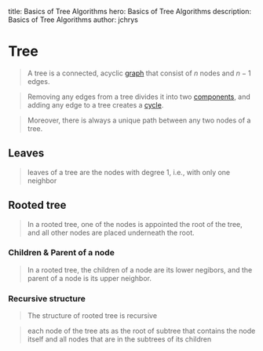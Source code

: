 title: Basics of Tree Algorithms
hero: Basics of Tree Algorithms
description: Basics of Tree Algorithms
author: jchrys

# Tree
> A tree is a connected, acyclic [graph](/Algorithms/Graph/Basics/#graph) that consist of $n$ nodes and $n-1$ edges.

> Removing any edges from a tree divides it into two [components](/Algorithms/Graph/Basics/#1_connectivity), and adding any edge to a tree creates a [cycle](http://localhost:8000/Algorithms/Graph/Basics/#graph).

> Moreover, there is always a unique path between any two nodes of a tree.

## Leaves
> leaves of a tree are the nodes with degree 1, i.e., with only one neighbor

## Rooted tree
> In a rooted tree, one of the nodes is appointed the root of the tree, and all other nodes are placed underneath the root.

### Children & Parent of a node
> In a rooted tree, the children of a node are its lower negibors, and the parent of a node is its upper neighbor.


### Recursive structure
> The structure of rooted tree is recursive

> each node of the tree ats as the root of subtree that contains the node itself and all nodes that are in the subtrees of its children
